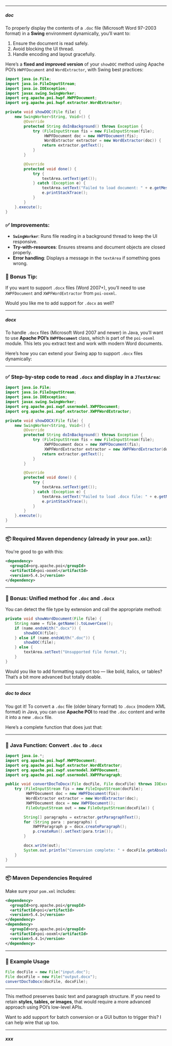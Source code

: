 
-----

##### doc

To properly display the contents of a `.doc` file (Microsoft Word 97–2003 format) in a **Swing** environment dynamically, you’ll want to:

1. Ensure the document is read safely.
2. Avoid blocking the UI thread.
3. Handle encoding and layout gracefully.

Here’s a **fixed and improved version** of your `showDOC` method using Apache POI’s `HWPFDocument` and `WordExtractor`, with Swing best practices:

```java
import java.io.File;
import java.io.FileInputStream;
import java.io.IOException;
import javax.swing.SwingWorker;
import org.apache.poi.hwpf.HWPFDocument;
import org.apache.poi.hwpf.extractor.WordExtractor;

private void showDOC(File file) {
    new SwingWorker<String, Void>() {
        @Override
        protected String doInBackground() throws Exception {
            try (FileInputStream fis = new FileInputStream(file);
                 HWPFDocument doc = new HWPFDocument(fis);
                 WordExtractor extractor = new WordExtractor(doc)) {
                return extractor.getText();
            }
        }

        @Override
        protected void done() {
            try {
                textArea.setText(get());
            } catch (Exception e) {
                textArea.setText("Failed to load document: " + e.getMessage());
                e.printStackTrace();
            }
        }
    }.execute();
}
```

### ✅ Improvements:
- **`SwingWorker`**: Runs file reading in a background thread to keep the UI responsive.
- **Try-with-resources**: Ensures streams and document objects are closed properly.
- **Error handling**: Displays a message in the `textArea` if something goes wrong.

### 🧠 Bonus Tip:
If you want to support `.docx` files (Word 2007+), you’ll need to use `XWPFDocument` and `XWPFWordExtractor` from `poi-ooxml`.

Would you like me to add support for `.docx` as well?


-----

##### docx

To handle `.docx` files (Microsoft Word 2007 and newer) in Java, you’ll want to use **Apache POI’s `XWPFDocument`** class, which is part of the `poi-ooxml` module. This lets you extract text and work with modern Word documents.

Here’s how you can extend your Swing app to support `.docx` files dynamically:

---

### ✅ Step-by-step code to read `.docx` and display in a `JTextArea`:

```java
import java.io.File;
import java.io.FileInputStream;
import java.io.IOException;
import javax.swing.SwingWorker;
import org.apache.poi.xwpf.usermodel.XWPFDocument;
import org.apache.poi.xwpf.extractor.XWPFWordExtractor;

private void showDOCX(File file) {
    new SwingWorker<String, Void>() {
        @Override
        protected String doInBackground() throws Exception {
            try (FileInputStream fis = new FileInputStream(file);
                 XWPFDocument docx = new XWPFDocument(fis);
                 XWPFWordExtractor extractor = new XWPFWordExtractor(docx)) {
                return extractor.getText();
            }
        }

        @Override
        protected void done() {
            try {
                textArea.setText(get());
            } catch (Exception e) {
                textArea.setText("Failed to load .docx file: " + e.getMessage());
                e.printStackTrace();
            }
        }
    }.execute();
}
```

---

### 📦 Required Maven dependency (already in your `pom.xml`):

You're good to go with this:

```xml
<dependency>
  <groupId>org.apache.poi</groupId>
  <artifactId>poi-ooxml</artifactId>
  <version>5.4.1</version>
</dependency>
```

---

### 🧠 Bonus: Unified method for `.doc` and `.docx`

You can detect the file type by extension and call the appropriate method:

```java
private void showWordDocument(File file) {
    String name = file.getName().toLowerCase();
    if (name.endsWith(".docx")) {
        showDOCX(file);
    } else if (name.endsWith(".doc")) {
        showDOC(file);
    } else {
        textArea.setText("Unsupported file format.");
    }
}
```

Would you like to add formatting support too — like bold, italics, or tables? That’s a bit more advanced but totally doable.

-----

##### doc to docx

You got it! To convert a `.doc` file (older binary format) to `.docx` (modern XML format) in Java, you can use **Apache POI** to read the `.doc` content and write it into a new `.docx` file.

Here’s a complete function that does just that:

---

### 🔄 Java Function: Convert `.doc` to `.docx`

```java
import java.io.*;
import org.apache.poi.hwpf.HWPFDocument;
import org.apache.poi.hwpf.extractor.WordExtractor;
import org.apache.poi.xwpf.usermodel.XWPFDocument;
import org.apache.poi.xwpf.usermodel.XWPFParagraph;

public void convertDocToDocx(File docFile, File docxFile) throws IOException {
    try (FileInputStream fis = new FileInputStream(docFile);
         HWPFDocument doc = new HWPFDocument(fis);
         WordExtractor extractor = new WordExtractor(doc);
         XWPFDocument docx = new XWPFDocument();
         FileOutputStream out = new FileOutputStream(docxFile)) {

        String[] paragraphs = extractor.getParagraphText();
        for (String para : paragraphs) {
            XWPFParagraph p = docx.createParagraph();
            p.createRun().setText(para.trim());
        }

        docx.write(out);
        System.out.println("Conversion complete: " + docxFile.getAbsolutePath());
    }
}
```

---

### 📦 Maven Dependencies Required

Make sure your `pom.xml` includes:

```xml
<dependency>
  <groupId>org.apache.poi</groupId>
  <artifactId>poi</artifactId>
  <version>5.4.1</version>
</dependency>
<dependency>
  <groupId>org.apache.poi</groupId>
  <artifactId>poi-ooxml</artifactId>
  <version>5.4.1</version>
</dependency>
```

---

### 🧪 Example Usage

```java
File docFile = new File("input.doc");
File docxFile = new File("output.docx");
convertDocToDocx(docFile, docxFile);
```

---

This method preserves basic text and paragraph structure. If you need to retain **styles, tables, or images**, that would require a more advanced approach using POI’s low-level APIs.

Want to add support for batch conversion or a GUI button to trigger this? I can help wire that up too.

-----

##### xxx




